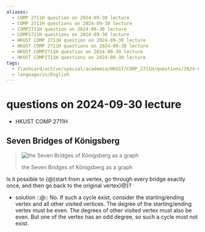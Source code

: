 ```yaml
---
aliases:
  - COMP 2711H question on 2024-09-30 lecture
  - COMP 2711H questions on 2024-09-30 lecture
  - COMP2711H question on 2024-09-30 lecture
  - COMP2711H questions on 2024-09-30 lecture
  - HKUST COMP 2711H question on 2024-09-30 lecture
  - HKUST COMP 2711H questions on 2024-09-30 lecture
  - HKUST COMP2711H question on 2024-09-30 lecture
  - HKUST COMP2711H questions on 2024-09-30 lecture
tags:
  - flashcard/active/special/academia/HKUST/COMP_2711H/questions/2024-09-30/lecture
  - language/in/English
---
```


# questions on 2024-09-30 lecture

- HKUST COMP 2711H

## Seven Bridges of Königsberg

> ![the Seven Bridges of Königsberg as a graph](../../../../../archives/Wikimedia%20Commons/Königsberg%20graph.svg)
>
> the Seven Bridges of Königsberg as a graph

Is it possible to {@{start from a vertex, go through every bridge exactly once, and then go back to the original vertex}@}? <!--SR:!2028-12-26,1188,350-->

- solution ::@:: No. If such a cycle exist, consider the starting/ending vertex and all other visited vertices. The degree of the starting/ending vertex must be even. The degrees of other visited vertex must also be even. But one of the vertex has an odd degree, so such a cycle must not exist. <!--SR:!2025-10-15,279,330!2025-10-26,287,330-->
